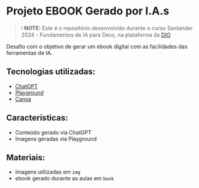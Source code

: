 # Projeto EBOOK Gerado por I.A.s

 > ℹ️ **NOTE:** Este é o repositório desenvolvido durante o curso Santander 2024 - Fundamentos de IA para Devs, na plataforma da [DIO](https://dio.me)

Desafio com o objetivo de gerar um ebook digital com as facilidades das ferramentas de IA. 


##  Tecnologias utilizadas:

- [ChatGPT](https://chat.openai.com/)
- [Playground](https://playground.com/)
- [Canva](https://www.canva.com/)

##  Características:

- Conteúdo gerado via ChatGPT
- Imagens geradas via Playground

##  Materiais:

- Imagens utilizadas em `img`
- ebook gerado durante as aulas em `book`